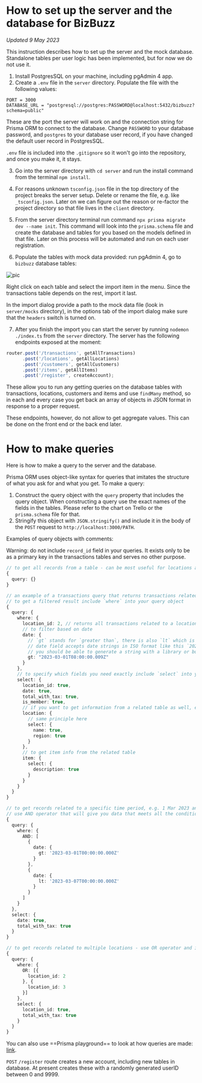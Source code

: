 # How to set up the server and the database for BizBuzz
*Updated 9 May 2023*

This instruction describes how to set up the server and the mock database. Standalone tables per user logic has been implemented, but for now we do not use it.

1. Install PostgresSQL on your machine, including pgAdmin 4 app.
2. Create a `.env` file in the `server` directory. Populate the file with the following values:

```
PORT = 3000
DATABASE_URL = "postgresql://postgres:PASSWORD@localhost:5432/bizbuzz?schema=public"
```
These are the port the server will work on and the connection string for Prisma ORM to connect to the database. Change `PASSWORD` to your database password, and `postgres` to your database user record, if you have changed the default user record in PostgresSQL.

`.env` file is included into the `.gitignore` so it won't go into the repository, and once you make it, it stays.

3. Go into the server directory with `cd server` and run the install command from the terminal `npm install`.
   
4. For reasons unknown `tsconfig.json` file in the top directory of the project breaks the server setup. Delete or rename the file, e.g. like `_tsconfig.json`. Later on we can figure out the reason or re-factor the project directory so that file lives in the `client` directory.
5. From the server directory terminal run command `npx prisma migrate dev --name init`. This command will look into the `prisma.schema` file and create the database and tables for you based on the models defined in that file. Later on this process will be automated and run on each user registration.
6. Populate the tables with mock data provided: run pgAdmin 4, go to `bizbuzz` database tables:

![pic](for_readme/pic.png)

Right click on each table and select the import item in the menu. Since the transactions table depends on the rest, import it last.

In the import dialog provide a path to the mock data file (look in `server/mocks` directory), in the options tab of the import dialog make sure that the `headers` switch is turned on.

7. After you finish the import you can start the server by running `nodemon ./index.ts` from the `server` directory. The server has the following endpoints exposed at the moment: 

```TypeScript
router.post('/transactions', getAllTransactions)
      .post('/locations', getAllLocations)
      .post('/customers', getAllCustomers)
      .post('/items', getAllItems)
      .post('/register', createAccount);
```
These allow you to run any getting queries on the database tables with transactions, locations, customers and items and use `findMany` method, so in each and every case you get back an array of objects in JSON format in response to a proper request.

These endpoints, however, do not allow to get aggregate values. This can be done on the front end or the back end later.

# How to make queries 

Here is how to make a query to the server and the database.

Prisma ORM uses object-like syntax for queries that imitates the structure of what you ask for and what you get. To make a query: 

1. Construct the query object with the `query` property that includes the query object. When constructing a query use the exact names of the fields in the tables. Please refer to the chart on Trello or the `prisma.schema` file for that.
2. Stringify this object with `JSON.stringify()` and include it in the body of the `POST` request to `http://localhost:3000/PATH`.

Examples of query objects with comments:

Warning: do not include `record_id` field in your queries. It exists only to be as a primary key in the transactions tables and serves no other purpose.

```TypeScript
// to get all records from a table - can be most useful for locations and items
{ 
  query: {}
}

// an example of a transactions query that returns transactions related to a specific location after 1 March 2023
// to get a filtered result include `where` into your query object
{
  query: {
    where: {
      location_id: 2, // returns all transactions related to a location id equal to 2
      // to filter based on date
      date: {
        // `gt` stands for `greater than`, there is also `lt` which is `less than`
        // date field accepts date strings in ISO format like this `2023-01-01T00:00:00.000Z`
        // you should be able to generate a string with a library or built-in `.toISOString()` method applicable to `Date` objects
        gt: "2023-03-01T08:00:00.009Z"
      }
    },
    // to specify which fields you need exactly include `select` into your query object
    select: {
      location_id: true,
      date: true,
      total_with_tax: true,
      is_member: true,
      // if you want to get information from a related table as well, e.g. location data, add `location` to select
      location: {
        // same principle here
        select: {
          name: true,
          region: true
        }
      },
      // to get item info from the related table
      item: {
        select: {
          description: true
        }
      }
    }
  }
}

// to get records related to a specific time period, e.g. 1 Mar 2023 and 7 Match 2023
// use AND operator that will give you data that meets all the conditions that go into an array
{
  query: {
    where: {
      AND: [
        {
          date: {
            gt: '2023-03-01T00:00:00.000Z'
          }
        },
        {
          date: {
            lt: '2023-03-07T00:00:00.000Z'
          }
        }
      ]
    }
  },
  select: {
    date: true,
    total_with_tax: true
  }
}

// to get records related to multiple locations - use OR operator and include an array
{ 
  query: {
    where: {
      OR: [{
        location_id: 2
      }, {
        location_id: 3
      }]
    },
    select: {
      location_id: true,
      total_with_tax: true
    }
  }
}
```
You can also use ==Prisma playground== to look at how queries are made: [link](https://playground.prisma.io/examples/reading/find/find-all?host=playground.prisma.io&path=examples).

`POST` `/register` route creates a new account, including new tables in database. At present creates these with a randomly generated userID between 0 and 9999.
